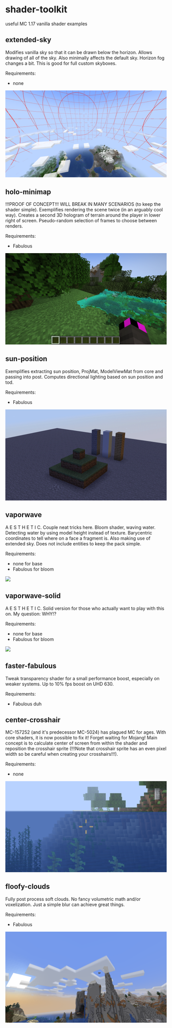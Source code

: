# shader-toolkit
useful MC 1.17 vanilla shader examples

## extended-sky
Modifies vanilla sky so that it can be drawn below the horizon. Allows drawing of all of the sky. Also minimally affects the default sky. Horizon fog changes a bit. This is good for full custom skyboxes.

Requirements:
- none
<img src="images/extended-sky.png" /> 

## holo-minimap
!!!PROOF OF CONCEPT!!! WILL BREAK IN MANY SCENARIOS (to keep the shader simple).
Exemplifies rendering the scene twice (in an arguably cool way). Creates a second 3D hologram of terrain around the player in lower right of screen. Pseudo-random selection of frames to choose between renders.

Requirements:
- Fabulous
<img src="images/holo-minimap.png" /> 

## sun-position
Exemplifies extracting sun position, ProjMat, ModelViewMat from core and passing into post. Computes directional lighting based on sun position and tod.

Requirements:
- Fabulous
<img src="images/sun-position.gif" /> 

## vaporwave
A E S T H E T I C. Couple neat tricks here. Bloom shader, waving water. Detecting water by using model height instead of texture. Barycentric coordinates to tell where on a face a fragment is. Also making use of extended sky. Does not include entities to keep the pack simple.

Requirements:
- none for base
- Fabulous for bloom
<img src="images/vaporwave.png" /> 

## vaporwave-solid
A E S T H E T I C. Solid version for those who actually want to play with this on. My question: WHY!?

Requirements:
- none for base
- Fabulous for bloom
<img src="images/vaporwave-solid.png" /> 

## faster-fabulous
Tweak transparency shader for a small performance boost, especially on weaker systems. Up to 10% fps boost on UHD 630.

Requirements:
- Fabulous duh

## center-crosshair
MC-157252 (and it's predecessor MC-5024) has plagued MC for ages. With core shaders, it is now possible to fix it! Forget waiting for Mojang! Main concept is to calculate center of screen from within the shader and reposition the crosshair sprite (!!!Note that crosshair sprite has an even pixel width so be careful when creating your crosshairs!!!). 

Requirements:
- none
<img src="images/center-crosshair.png" /> 

## floofy-clouds
Fully post process soft clouds. No fancy volumetric math and/or voxelization. Just a simple blur can achieve great things.

Requirements:
- Fabulous
<img src="images/floofy-clouds.png" /> 
